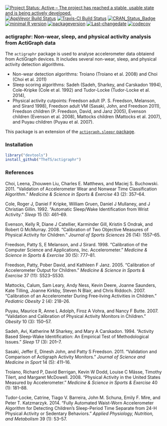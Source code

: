 [![Project Status: Active – The project has reached a stable, usable state and is being actively developed.](http://www.repostatus.org/badges/latest/active.svg)](http://www.repostatus.org/#active) [![AppVeyor Build Status](https://ci.appveyor.com/api/projects/status/github/TheTS/actigraph.sleepr?branch=master&svg=true)](https://ci.appveyor.com/project/TheTS/actigraph-sleepr) [![Travis-CI Build Status](https://travis-ci.org/TheTS/actigraph.sleepr.svg?branch=master)](https://travis-ci.org/TheTS/actigraph.sleepr) [![CRAN\_Status\_Badge](http://www.r-pkg.org/badges/version/actigraph.sleepr)](https://cran.r-project.org/package=actigraph.sleepr) [![minimal R version](https://img.shields.io/badge/R%3E%3D-3.2.4-6666ff.svg)](https://cran.r-project.org/) [![packageversion](https://img.shields.io/badge/Package%20version-0.1.0-orange.svg?style=flat-square)](commits/master) [![Last-changedate](https://img.shields.io/badge/last%20change-2018--04--21-yellowgreen.svg)](/commits/master) [![codecov](https://codecov.io/gh/TheTS/actigraph.sleepr/branch/master/graph/badge.svg)](https://codecov.io/gh/TheTS/actigraph.sleepr)

<!-- README.md is generated from README.Rmd. Please edit that file -->
### actigraphr: Non-wear, sleep, and physical activity analysis from ActiGraph data

The `actigraphr` package is used to analyse accelerometer data obtaiend from ActiGraph devices. It includes several non-wear, sleep, and physical activity detection algorithms.

-   Non-wear detection algorithms: Troiano (Troiano et al. 2008) and Choi (Choi et al. 2011)
-   Sleep scoring algorithms: Sadeh (Sadeh, Sharkey, and Carskadon 1994), Cole-Kripke (Cole et al. 1992) and Tudor-Locke (Tudor-Locke et al. 2014),
-   Physical activity cutpoints: Freedson adult (P. S. Freedson, Melanson, and Sirard 1998), Freedson adult VM (Sasaki, John, and Freedson 2011), Freedson children (P. Freedson, David, and Janz 2005), Evenson children (Evenson et al. 2008), Mattocks children (Mattocks et al. 2007), and Puyau children (Puyau et al. 2007).

This package is an extension of the [`actigraph.sleepr` package](https://github.com/dipetkov/actigraph.sleepr).

### Installation

``` r
library("devtools")
install_github("TheTS/actigraphr")
```

### References

Choi, Leena, Zhouwen Liu, Charles E. Matthews, and Maciej S. Buchowski. 2011. “Validation of Accelerometer Wear and Nonwear Time Classification Algorithm.” *Medicine & Science in Sports & Exercise* 43 (2): 357–64.

Cole, Roger J, Daniel F Kripke, William Gruen, Daniel J Mullaney, and J Christian Gillin. 1992. “Automatic Sleep/Wake Identification from Wrist Activity.” *Sleep* 15 (5): 461–69.

Evenson, Kelly R, Diane J Catellier, Karminder Gill, Kristin S Ondrak, and Robert G McMurray. 2008. “Calibration of Two Objective Measures of Physical Activity for Children.” *Journal of Sports Sciences* 26 (14): 1557–65.

Freedson, Patty S, E Melanson, and J Sirard. 1998. “Calibration of the Computer Science and Applications, Inc. Accelerometer.” *Medicine & Science in Sports & Exercise* 30 (5): 777–81.

Freedson, Patty, Pober David, and Kathleen F Janz. 2005. “Calibration of Accelerometer Output for Children.” *Medicine & Science in Sports & Exercise* 37 (11): S523–S530.

Mattocks, Calum, Sam Leary, Andy Ness, Kevin Deere, Joanne Saunders, Kate Tilling, Joanne Kirkby, Steven N Blair, and Chris Riddoch. 2007. “Calibration of an Accelerometer During Free‐living Activities in Children.” *Pediatric Obesity* 2 (4): 218–26.

Puyau, Maurice R, Anne L Adolph, Firoz A Vohra, and Nancy F Butte. 2007. “Validation and Calibration of Physical Activity Monitors in Children.” *Obesity* 10 (3): 150–57.

Sadeh, Avi, Katherine M Sharkey, and Mary A Carskadon. 1994. “Activity Based Sleep-Wake Identification: An Empirical Test of Methodological Issues.” *Sleep* 17 (3): 201–7.

Sasaki, Jeffer E, Dinesh John, and Patty S Freedson. 2011. “Validation and Comparison of Actigraph Activity Monitors.” *Journal of Science and Medicine in Sport* 14 (5): 411–16.

Troiano, Richard P, David Berrigan, Kevin W Dodd, Louise C Mâsse, Timothy Tilert, and Margaret McDowell. 2008. “Physical Activity in the United States Measured by Accelerometer.” *Medicine & Science in Sports & Exercise* 40 (1): 181–88.

Tudor-Locke, Catrine, Tiago V. Barreira, John M. Schuna, Emily F. Mire, and Peter T. Katzmarzyk. 2014. “Fully Automated Waist-Worn Accelerometer Algorithm for Detecting Children’s Sleep-Period Time Separate from 24-H Physical Activity or Sedentary Behaviors.” *Applied Physiology, Nutrition, and Metabolism* 39 (1): 53–57.
